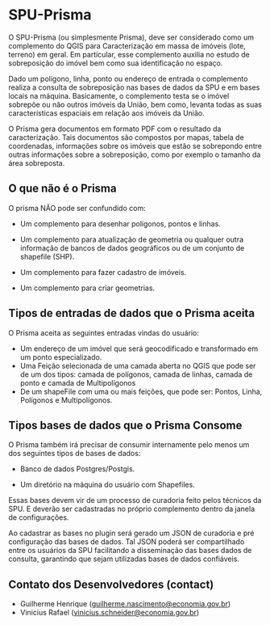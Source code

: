 # SPU-Prisma

O SPU-Prisma (ou simplesmente Prisma), deve ser considerado como um complemento do QGIS para Caracterização em massa de imóveis (lote, terreno) em geral. Em particular, esse complemento auxilia no estudo de sobreposição do imóvel bem como sua identificação no espaço. 

Dado um polígono, linha, ponto ou endereço de entrada o complemento realiza a consulta de sobreposição nas bases de dados da SPU e em bases locais na máquina. Basicamente, o complemento testa se o imóvel sobrepõe ou não outros imóveis da União, bem como, levanta todas as suas características espaciais em relação aos imóveis da União. 

O Prisma gera documentos em formato PDF com o resultado da caracterização. Tais documentos são compostos por mapas, tabela de coordenadas, informações sobre os imóveis que estão se sobrepondo entre outras informações sobre a sobreposição, como por exemplo o tamanho da área sobreposta. 


## O que não é o Prisma

O prisma NÃO pode ser confundido com: 

* Um complemento para desenhar polígonos, pontos e linhas. 

* Um complemento para atualização de geometria ou qualquer outra informação de bancos de dados geográficos ou de um conjunto de shapefile (SHP). 

* Um complemento para fazer cadastro de imóveis. 

* Um complemento para criar geometrias. 

## Tipos de entradas de dados que o Prisma aceita 

O Prisma aceita as seguintes entradas vindas do usuário: 

* Um endereço de um imóvel que será geocodificado e transformado em um ponto especializado. 
* Uma Feição selecionada de uma camada aberta no QGIS que pode ser de um dos tipos: camada de polígonos, camada de linhas, camada de ponto e camada de Multipolígonos 
* De um shapeFile com uma ou mais feições, que pode ser: Pontos, Linha, Polígonos e Multipolígonos.


## Tipos bases de dados que o Prisma Consome

O Prisma também irá precisar de consumir internamente pelo menos um dos seguintes tipos de bases de dados: 

* Banco de dados Postgres/Postgis. 

* Um diretório na máquina do usuário com Shapefiles. 

Essas bases devem vir de um processo de curadoria feito pelos técnicos da SPU. E deverão ser cadastradas no próprio complemento dentro da janela de configurações.  

Ao cadastrar as bases no plugin será gerado um JSON de curadoria e pré configuração das bases de dados. Tal JSON poderá ser compartilhado entre os usuários da SPU facilitando a disseminação das bases dados de consulta, garantindo que sejam utilizadas bases de dados confiáveis.

## Contato dos Desenvolvedores (contact)

* Guilherme Henrique (guilherme.nascimento@economia.gov.br)
* Vinicius Rafael (vinicius.schneider@economia.gov.br)
